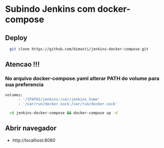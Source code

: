 
# Subindo Jenkins com docker-compose

## Deploy

```bash
  git clone https://github.com/bimasti/jenkins-docker-compose.git 
```

## Atencao !!! 
### No arquivo docker-compose.yaml alterar PATH do volume para sua preferencia

```bash
volumes:
      - '/{PATH}/jenkins:/var/jenkins_home'
      - '/var/run/docker.sock:/var/run/docker.sock'
```

```bash
  cd jenkins-docker-compose && docker-compose up -d
```
## Abrir navegador

- http://localhost:8080
